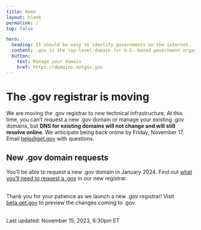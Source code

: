 ```yaml
---
title: Home
layout: blank
permalink: /
top: false

hero:
  heading: It should be easy to identify governments on the internet.
  content: .gov is the top-level domain for U.S.-based government organizations.
  button:
    text: Manage your domain
    href: https://domains.dotgov.gov
---
```


<h1>The .gov registrar is moving</h1>

<p>We are moving the .gov registrar to new technical infrastructure. At this
time, you can’t request a new .gov domain or manage your existing .gov
domains, but <strong>DNS for existing domains will not change and will still resolve
online</strong>. We anticipate being back online by Friday, November 17. Email <a href="mailto:help@get.gov">help@get.gov</a> with questions.
</p>

<h2>New .gov domain requests</h2>

<p>You’ll be able to request a new .gov domain in January 2024. Find out <a
href="https://beta.get.gov/domains/before/">what you’ll need to request a
.gov</a> in our new registrar.</p>


<p><br/>Thank you for your patience as we launch a new .gov registrar! Visit <a href="https://beta.get.gov">beta.get.gov</a> to preview the
changes coming to .gov.</p>

<p><br/>Last updated: November 15, 2023, 6:30pm ET</p>
